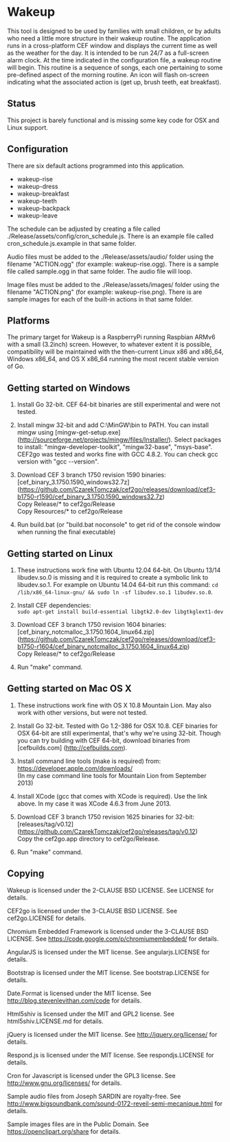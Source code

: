 Wakeup
======
This tool is designed to be used by families with small children, or by adults
who need a little more structure in their wakeup routine.  The application
runs in a cross-platform CEF window and displays the current time as well as
the weather for the day.  It is intended to be run 24/7 as a full-screen alarm
clock.  At the time indicated in the configuration file, a wakeup routine will
begin.  This routine is a sequence of songs, each one pertaining to some
pre-defined aspect of the morning routine.  An icon will flash on-screen
indicating what the associated action is (get up, brush teeth, eat breakfast).

Status
------
This project is barely functional and is missing some key code for OSX and 
Linux support.

Configuration
-------------
There are six default actions programmed into this application.
- wakeup-rise
- wakeup-dress
- wakeup-breakfast
- wakeup-teeth
- wakeup-backpack
- wakeup-leave

The schedule can be adjusted by creating a file called 
./Release/assets/config/cron_schedule.js.  There is an example file called
cron_schedule.js.example in that same folder.

Audio files must be added to the ./Release/assets/audio/ folder using the
filename "ACTION.ogg" (for example: wakeup-rise.ogg).  There is a sample file
called sample.ogg in that same folder.  The audio file will loop.

Image files must be added to the ./Release/assets/images/ folder using the
filename "ACTION.png" (for example: wakeup-rise.png).  There is are sample
images for each of the built-in actions in that same folder.

Platforms
---------
The primary target for Wakeup is a RaspberryPi running Raspbian ARMv6 with a 
small (3.2inch) screen.  However, to whatever extent it is possible, 
compatibility will be maintained with the then-current Linux x86 and x86_64, 
Windows x86_64, and OS X x86_64 running the most recent stable version of Go.


Getting started on Windows
--------------------------
1. Install Go 32-bit. CEF 64-bit binaries are still experimental and
   were not tested.

2. Install mingw 32-bit and add C:\MinGW\bin to PATH. You can install mingw
   using [mingw-get-setup.exe]
   (http://sourceforge.net/projects/mingw/files/Installer/).
   Select packages to install: "mingw-developer-toolkit",
   "mingw32-base", "msys-base". CEF2go was tested and works fine
   with GCC 4.8.2. You can check gcc version with "gcc --version".

3. Download CEF 3 branch 1750 revision 1590 binaries:
   [cef_binary_3.1750.1590_windows32.7z]
   (https://github.com/CzarekTomczak/cef2go/releases/download/cef3-b1750-r1590/cef_binary_3.1750.1590_windows32.7z)  
   Copy Release/* to cef2go/Release  
   Copy Resources/* to cef2go/Release  

4. Run build.bat (or "build.bat noconsole" to get rid of the console
    window when running the final executable)


Getting started on Linux
------------------------
1. These instructions work fine with Ubuntu 12.04 64-bit. 
   On Ubuntu 13/14 libudev.so.0 is missing and it is required to 
   create a symbolic link to libudev.so.1. For example on 
   Ubuntu 14.04 64-bit run this command: 
  `cd /lib/x86_64-linux-gnu/ && sudo ln -sf libudev.so.1 libudev.so.0`.

2. Install CEF dependencies:  
   `sudo apt-get install build-essential libgtk2.0-dev libgtkglext1-dev`

3. Download CEF 3 branch 1750 revision 1604 binaries:
   [cef_binary_notcmalloc_3.1750.1604_linux64.zip]
   (https://github.com/CzarekTomczak/cef2go/releases/download/cef3-b1750-r1604/cef_binary_notcmalloc_3.1750.1604_linux64.zip)  
   Copy Release/* to cef2go/Release

4. Run "make" command.


Getting started on Mac OS X
---------------------------
1. These instructions work fine with OS X 10.8 Mountain Lion.
   May also work with other versions, but were not tested.

2. Install Go 32-bit. Tested with Go 1.2-386 for OSX 10.8.
   CEF binaries for OSX 64-bit are still experimental, that's
   why we're using 32-bit. Though you can try building with
   CEF 64-bit, download binaries from [cefbuilds.com]
   (http://cefbuilds.com).

3. Install command line tools (make is required) from:  
   https://developer.apple.com/downloads/  
   (In my case command line tools for Mountain Lion from September 2013)

4. Install XCode (gcc that comes with XCode is required). 
   Use the link above. In my case it was XCode 4.6.3 from June 2013.

5. Download CEF 3 branch 1750 revision 1625 binaries for 32-bit:
   [releases/tag/v0.12]
   (https://github.com/CzarekTomczak/cef2go/releases/tag/v0.12)  
   Copy the cef2go.app directory to cef2go/Release.

6. Run "make" command.

Copying
-------
Wakeup is licensed under the 2-CLAUSE BSD LICENSE.  See LICENSE for details.

CEF2go is licensed under the 3-CLAUSE BSD LICENSE.  See cef2go.LICENSE for 
details.

Chromium Embedded Framework is licensed under the 3-CLAUSE BSD LICENSE.
See https://code.google.com/p/chromiumembedded/ for details.

AngularJS is licensed under the MIT license.  See angularjs.LICENSE for details.

Bootstrap is licensed under the MIT license.  See bootstrap.LICENSE for details.

Date.Format is licensed under the MIT license.  See 
http://blog.stevenlevithan.com/code for details.

Html5shiv is licensed under the MIT and GPL2 license.  See html5shiv.LICENSE.md
for details.

jQuery is licensed under the MIT license.  See http://jquery.org/license/ for 
details.

Respond.js is licensed under the MIT license.  See respondjs.LICENSE for 
details.

Cron for Javascript is licensed under the GPL3 license.  See 
http://www.gnu.org/licenses/ for details.

Sample audio files from Joseph SARDIN are royalty-free.  See 
http://www.bigsoundbank.com/sound-0172-reveil-semi-mecanique.html for details.

Sample images files are in the Public Domain.  See
https://openclipart.org/share for details.